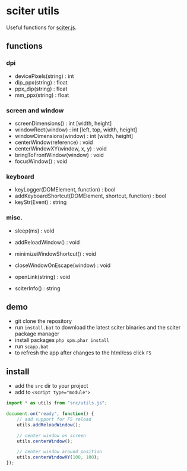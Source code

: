 # sciter utils

Useful functions for [sciter.js](https://sciter.com/).

## functions

### dpi
- devicePixels(string) : int
- dip_ppx(string) : float
- ppx_dip(string) : float
- mm_ppx(string) : float

### screen and window
- screenDimensions() : int [width, height]
- windowRect(window) : int [left, top, width, height]
- windowDimensions(window) : int [width, height]
- centerWindow(reference) : void
- centerWindowXY(window, x, y) : void
- bringToFrontWindow(window) : void
- focusWindow() : void

### keyboard
- keyLogger(DOMElement, function) : bool
- addKeyboardShortcut(DOMElement, shortcut, function) : bool
- keyStr(Event) : string

### misc.
- sleep(ms) : void
- addReloadWindow() : void
- minimizeWindowShortcut() : void
- closeWindowOnEscape(window) : void

- openLink(string) : void

- sciterInfo() : string

## demo

- git clone the repository
- run `install.bat` to download the latest sciter binaries and the sciter package manager
- install packages `php spm.phar install`
- run `scapp.bat`
- to refresh the app after changes to the html/css click `F5`

## install

- add the `src` dir to your project
- add to `<script type="module">`

```js
import * as utils from "src/utils.js";

document.on("ready", function() {
    // add support for F5 reload
    utils.addReloadWindow();

    // center window on screen
    utils.centerWindow();

    // center window around position
    utils.centerWindowXY(100, 100);
});
```
